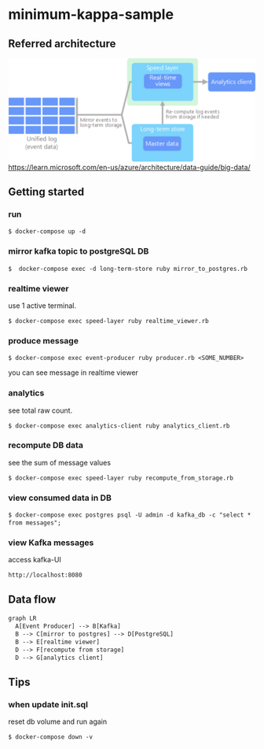 # minimum-kappa-sample

## Referred architecture
![kappa](img/kappa.png)  
https://learn.microsoft.com/en-us/azure/architecture/data-guide/big-data/

## Getting started
### run
```
$ docker-compose up -d
```

### mirror kafka topic to postgreSQL DB
```
$  docker-compose exec -d long-term-store ruby mirror_to_postgres.rb
```

### realtime viewer
use 1 active terminal.
```
$ docker-compose exec speed-layer ruby realtime_viewer.rb
```

### produce message
```
$ docker-compose exec event-producer ruby producer.rb <SOME_NUMBER>
```
you can see message in realtime viewer


### analytics
see total raw count.  
```
$ docker-compose exec analytics-client ruby analytics_client.rb
```
### recompute DB data
see the sum of message values
```
$ docker-compose exec speed-layer ruby recompute_from_storage.rb
```

### view consumed data in DB
```
$ docker-compose exec postgres psql -U admin -d kafka_db -c "select * from messages";
```

### view Kafka messages
access kafka-UI
```
http://localhost:8080
```


## Data flow
```mermaid
graph LR
  A[Event Producer] --> B[Kafka]
  B --> C[mirror to postgres] --> D[PostgreSQL]
  B --> E[realtime viewer]
  D --> F[recompute from storage]
  D --> G[analytics client]
```


## Tips
### when update init.sql
reset db volume and run again
```
$ docker-compose down -v
```
